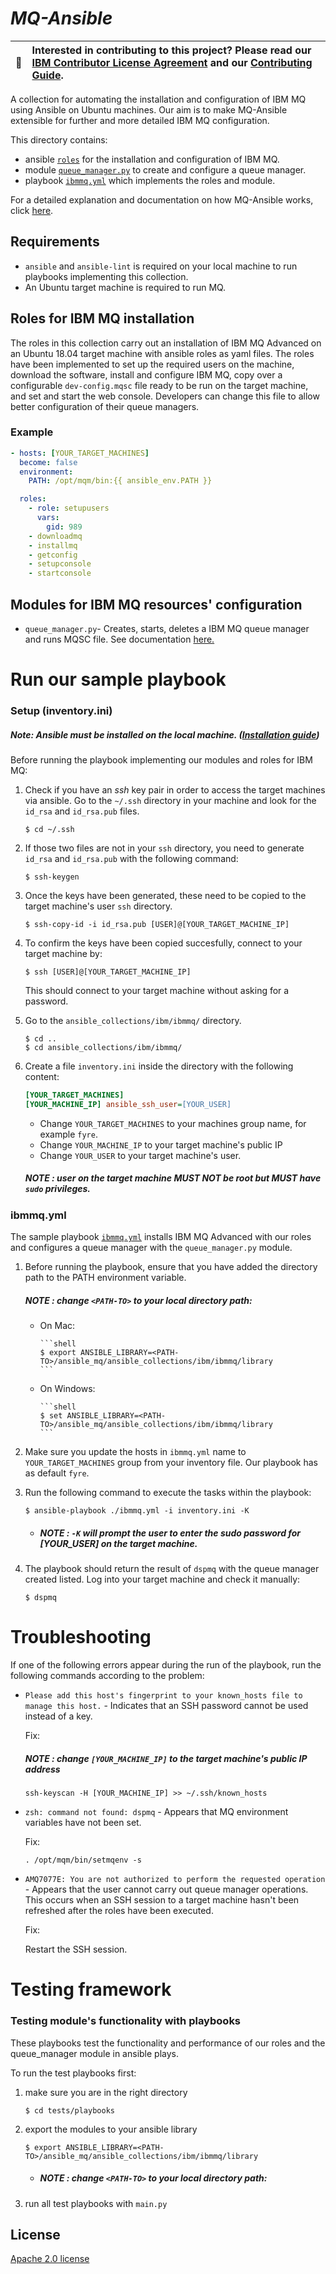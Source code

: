 # *MQ-Ansible*

| :memo:        | Interested in contributing to this project? Please read our [IBM Contributor License Agreement](CLA.md) and our [Contributing Guide](CONTRIBUTING.md).       |
|---------------|:------------------------|

A collection for automating the installation and configuration of IBM MQ using Ansible on Ubuntu machines. Our aim is to make MQ-Ansible extensible for further and more detailed IBM MQ configuration.

This directory contains:
- ansible [`roles`](https://github.ibm.com/James-Page/ansible_mq/tree/main/ansible_collections/ibm/ibmmq/roles) for the installation and configuration of IBM MQ.
- module [`queue_manager.py`](ansible_collections/ibm/ibmmq/library/queue_manager.py) to create and configure a queue manager.
- playbook [`ibmmq.yml`](https://github.ibm.com/James-Page/ansible_mq/blob/d00a7e8db925d2907c54bac16a573a1e33470187/ansible_collections/ibm/ibmmq/ibmmq.yml) which implements the roles and module.

For a detailed explanation and documentation on how MQ-Ansible works, click [here](https://github.ibm.com/James-Page/ansible_mq/wiki).

## Requirements

- `ansible` and `ansible-lint` is required on your local machine to run playbooks implementing this collection.
- An Ubuntu target machine is required to run MQ.

## Roles for IBM MQ installation

The roles in this collection carry out an installation of IBM MQ Advanced on an Ubuntu 18.04 target machine with ansible roles as yaml files. The roles have been implemented to set up the required users on the machine, download the software, install and configure IBM MQ, copy over a configurable `dev-config.mqsc` file ready to be run on the target machine, and set and start the web console. Developers can change this file to allow better configuration of their queue managers.


### Example

```yaml
- hosts: [YOUR_TARGET_MACHINES]
  become: false
  environment:
    PATH: /opt/mqm/bin:{{ ansible_env.PATH }}

  roles: 
    - role: setupusers
      vars:
        gid: 989
    - downloadmq
    - installmq
    - getconfig
    - setupconsole
    - startconsole
```

## Modules for IBM MQ resources' configuration

- `queue_manager.py`- Creates, starts, deletes a IBM MQ queue manager and runs MQSC file. See documentation [here.](QUEUE_MANAGER.md)

# Run our sample playbook

### Setup (inventory.ini)

##### Note: *Ansible* must be installed on the local machine. ([Installation guide](https://docs.ansible.com/ansible/latest/installation_guide/intro_installation.html))

Before running the playbook implementing our modules and roles for IBM MQ:

1. Check if you have an *ssh* key pair in order to access the target machines via ansible. Go to the `~/.ssh` directory in your machine and look for the `id_rsa` and `id_rsa.pub` files.

    ```shell
    $ cd ~/.ssh
    ```

2. If those two files are not in your `ssh` directory, you need to generate `id_rsa` and `id_rsa.pub` with the following command:

    ```shell
    $ ssh-keygen
    ```

3. Once the keys have been generated, these need to be copied to the target machine's user `ssh` directory. 

    ```shell
    $ ssh-copy-id -i id_rsa.pub [USER]@[YOUR_TARGET_MACHINE_IP]
    ```
    
4. To confirm the keys have been copied succesfully, connect to your target machine by:

    ```shell
    $ ssh [USER]@[YOUR_TARGET_MACHINE_IP]
    ```
    This should connect to your target machine without asking for a password.
    
5. Go to the `ansible_collections/ibm/ibmmq/` directory.

    ```shell
    $ cd ..
    $ cd ansible_collections/ibm/ibmmq/
    ```


6. Create a file `inventory.ini` inside the directory with the following content:
  
    ```ini
    [YOUR_TARGET_MACHINES]
    [YOUR_MACHINE_IP] ansible_ssh_user=[YOUR_USER]
    ```

   - Change `YOUR_TARGET_MACHINES` to your machines group name, for example `fyre`.
   - Change `YOUR_MACHINE_IP` to your target machine's public IP
   - Change `YOUR_USER` to your target machine's user.
   ##### *NOTE* : user on the target machine MUST NOT be root but MUST have `sudo` privileges.

### ibmmq.yml

The sample playbook [`ibmmq.yml`](https://github.ibm.com/James-Page/ansible_mq/blob/d00a7e8db925d2907c54bac16a573a1e33470187/ansible_collections/ibm/ibmmq/ibmmq.yml) installs IBM MQ Advanced with our roles and configures a queue manager with the `queue_manager.py` module.

1. Before running the playbook, ensure that you have added the directory path to the PATH environment variable.

    ##### *NOTE* : change `<PATH-TO>` to your local directory path:

    - On Mac:

          ```shell
          $ export ANSIBLE_LIBRARY=<PATH-TO>/ansible_mq/ansible_collections/ibm/ibmmq/library
          ```

    - On Windows: 

          ```shell
          $ set ANSIBLE_LIBRARY=<PATH-TO>/ansible_mq/ansible_collections/ibm/ibmmq/library
          ```

2. Make sure you update the hosts in `ibmmq.yml` name to `YOUR_TARGET_MACHINES` group from your inventory file. Our playbook has as default `fyre`.

3. Run the following command to execute the tasks within the playbook:
      ```shell
      $ ansible-playbook ./ibmmq.yml -i inventory.ini -K
      ```
      - ##### *NOTE* : `-K` will prompt the user to enter the sudo password for [YOUR_USER] on the target machine.

4. The playbook should return the result of `dspmq` with the queue manager created listed. Log into your target machine and check it manually:

    ```shell
    $ dspmq
    ```

# Troubleshooting

If one of the following errors appear during the run of the playbook, run the following commands according to the problem:

- `Please add this host's fingerprint to your known_hosts file to manage this host.` - Indicates that an SSH password cannot be used instead of a key. 
  
  Fix:
    ##### *NOTE* : change `[YOUR_MACHINE_IP]` to the target machine's public IP address
  ```shell
  ssh-keyscan -H [YOUR_MACHINE_IP] >> ~/.ssh/known_hosts
  ```
- `zsh: command not found: dspmq` - Appears that MQ environment variables have not been set.

  Fix:
  ```shell
  . /opt/mqm/bin/setmqenv -s
  ```
- `AMQ7077E: You are not authorized to perform the requested operation` - Appears that the user cannot carry out queue manager operations. This occurs when an SSH session to a target machine hasn't been refreshed after the roles have been executed.
  
  Fix:

  Restart the SSH session.


# Testing framework

### Testing module's functionality with playbooks

These playbooks test the functionality and performance of our roles and the queue_manager module in ansible plays.

To run the test playbooks first:

1. make sure you are in the right directory 
    ```shell
    $ cd tests/playbooks
    ```
2. export the modules to your ansible library
    ```shell
    $ export ANSIBLE_LIBRARY=<PATH-TO>/ansible_mq/ansible_collections/ibm/ibmmq/library
    ```
   - ##### *NOTE* : change `<PATH-TO>` to your local directory path:
3. run all test playbooks with `main.py`

## License

[Apache 2.0 license](https://github.ibm.com/James-Page/ansible_mq/blob/more_readme_updates/LICENSE)
